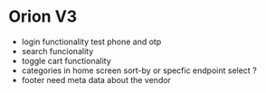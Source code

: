 # Orion V3 

- login functionality test phone and otp
- search funcionality 
- toggle cart functionality
- categories in home screen sort-by or specfic endpoint select ?
- footer need meta data about the vendor